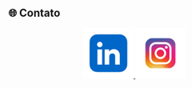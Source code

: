 ## 🌐 Contato

<p align="center">
  <a href="https://www.linkedin.com/in/guilherme-rodrigues-340061195/">
    <img src="https://github.com/guisoulza/guisoulza/blob/main/linkedin.png?raw=true" height="100"/>
  </a>

  <a href="https://instagram.com/guisoulza">
    <img src="https://github.com/guisoulza/guisoulza/blob/main/insta.png?raw=true" height="100"/>
  </a>
</p>
<!--
**guisoulza/guisoulza** is a ✨ _special_ ✨ repository because its `README.md` (this file) appears on your GitHub profile.

Here are some ideas to get you started:

- 🔭 I’m currently working on ...
- 🌱 I’m currently learning ...
- 👯 I’m looking to collaborate on ...
- 🤔 I’m looking for help with ...
- 💬 Ask me about ...
- 📫 How to reach me: ...
- 😄 Pronouns: ...
- ⚡ Fun fact: ...
-->
